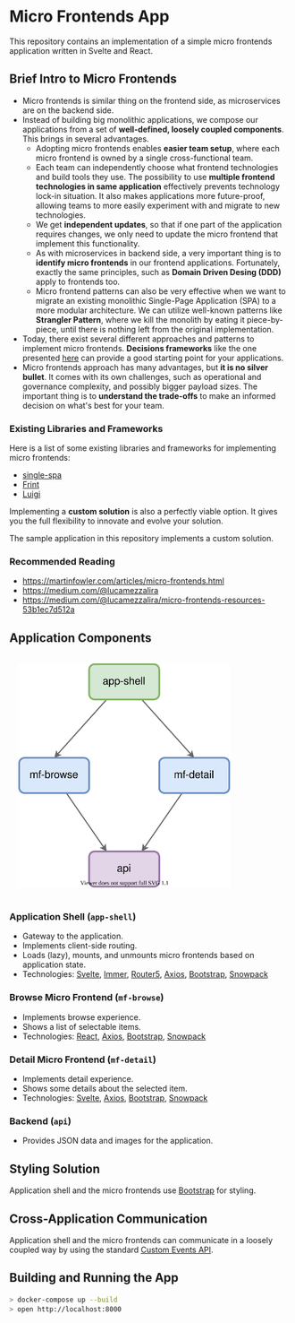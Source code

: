# Micro Frontends App

This repository contains an implementation of a simple micro frontends application written in Svelte and React.

## Brief Intro to Micro Frontends

- Micro frontends is similar thing on the frontend side, as microservices are on the backend side.
- Instead of building big monolithic applications, we compose our applications from a set of **well-defined, loosely coupled components**. This brings in several advantages.
  - Adopting micro frontends enables **easier team setup**, where each micro frontend is owned by a single cross-functional team.
  - Each team can independently choose what frontend technologies and build tools they use. The possibility to use **multiple frontend technologies in same application** effectively prevents technology lock-in situation. It also makes applications more future-proof, allowing teams to more easily experiment with and migrate to new technologies.
  - We get **independent updates**, so that if one part of the application requires changes, we only need to update the micro frontend that implement this functionality.
  - As with microservices in backend side, a very important thing is to **identify micro frontends** in our frontend applications. Fortunately, exactly the same principles, such as **Domain Driven Desing (DDD)** apply to frontends too.
  - Micro frontend patterns can also be very effective when we want to migrate an existing monolithic Single-Page Application (SPA) to a more modular architecture. We can utilize well-known patterns like **Strangler Pattern**, where we kill the monolith by eating it piece-by-piece, until there is nothing left from the original implementation.
- Today, there exist several different approaches and patterns to implement micro frontends. **Decisions frameworks** like the one presented [here](https://medium.com/@lucamezzalira/micro-frontends-decisions-framework-ebcd22256513) can provide a good starting point for your applications.
- Micro frontends approach has many advantages, but **it is no silver bullet**. It comes with its own challenges, such as operational and governance complexity, and possibly bigger payload sizes. The important thing is to **understand the trade-offs** to make an informed decision on what's best for your team.

### Existing Libraries and Frameworks

Here is a list of some existing libraries and frameworks for implementing micro frontends:

- [single-spa](https://single-spa.js.org/)
- [Frint](https://frint.js.org/)
- [Luigi](https://luigi-project.io/)

Implementing a **custom solution** is also a perfectly viable option. It gives you the full flexibility to innovate and evolve your solution.

The sample application in this repository implements a custom solution.

### Recommended Reading

- https://martinfowler.com/articles/micro-frontends.html
- https://medium.com/@lucamezzalira
- https://medium.com/@lucamezzalira/micro-frontends-resources-53b1ec7d512a

## Application Components

<img src="./doc/micro-frontends.svg" height="400" style="margin:1rem"><img>

### Application Shell (`app-shell`)

- Gateway to the application.
- Implements client-side routing.
- Loads (lazy), mounts, and unmounts micro frontends based on application state.
- Technologies: [Svelte](https://svelte.dev/), [Immer](https://immerjs.github.io/immer/), [Router5](https://router5.js.org/), [Axios](https://github.com/axios/axios), [Bootstrap](https://getbootstrap.com/), [Snowpack](https://www.snowpack.dev/)

### Browse Micro Frontend (`mf-browse`)

- Implements browse experience.
- Shows a list of selectable items.
- Technologies: [React](https://reactjs.org/), [Axios](https://github.com/axios/axios), [Bootstrap](https://getbootstrap.com/), [Snowpack](https://www.snowpack.dev/)

### Detail Micro Frontend (`mf-detail`)

- Implements detail experience.
- Shows some details about the selected item.
- Technologies: [Svelte](https://svelte.dev/), [Axios](https://github.com/axios/axios), [Bootstrap](https://getbootstrap.com/), [Snowpack](https://www.snowpack.dev/)

### Backend (`api`)

- Provides JSON data and images for the application.

## Styling Solution

Application shell and the micro frontends use [Bootstrap](https://getbootstrap.com/) for styling.

## Cross-Application Communication

Application shell and the micro frontends can communicate in a loosely coupled way by using the standard [Custom Events API](https://developer.mozilla.org/en-US/docs/Web/Guide/Events/Creating_and_triggering_events).

## Building and Running the App

```bash
> docker-compose up --build
> open http://localhost:8000
```
